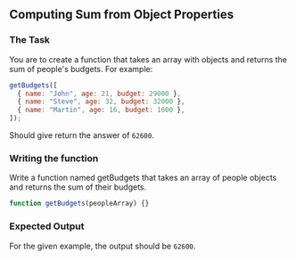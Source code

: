 ## Computing Sum from Object Properties

<!--```objectives
- Write a function to process an array of objects
- Extract and sum specific properties from objects
```-->

### The Task

You are to create a function that takes an array with objects and returns the sum of people's budgets. For example:

```js
getBudgets([
  { name: "John", age: 21, budget: 29000 },
  { name: "Steve", age: 32, budget: 32000 },
  { name: "Martin", age: 16, budget: 1600 },
]);
```

Should give return the answer of `62600`.

### Writing the function

Write a function named getBudgets that takes an array of people objects and returns the sum of their budgets.

```js
function getBudgets(peopleArray) {}
```

### Expected Output

For the given example, the output should be `62600`.

